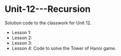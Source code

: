 # Unit-12---Recursion
Solution code to the classwork for Unit 12.
- Lesson 1:
- Lesson 2:
- Lesson 3:
- Lesson 4: Code to solve the Tower of Hanoi game.
